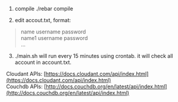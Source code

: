 1. compile
./rebar compile

2. edit accout.txt, format:
> name username password<br/>
> name1 username password<br/>
> ...

3. ./main.sh will run every 15 minutes using crontab.
it will check all account in account.txt.

Cloudant APIs: [https://docs.cloudant.com/api/index.html](https://docs.cloudant.com/api/index.html)<br/>
Couchdb APIs: [http://docs.couchdb.org/en/latest/api/index.html](http://docs.couchdb.org/en/latest/api/index.html)
